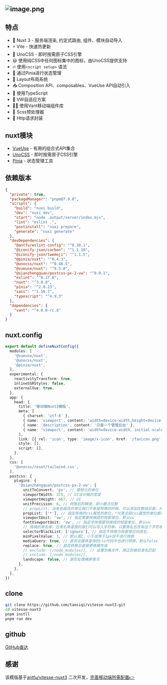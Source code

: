 ## ![image.png](https://static-1253419794.cos.ap-nanjing.myqcloud.com/img/image.png)
## 特点

-  💚 Nuxt 3 - 服务端渲染, 约定式路由, 组件、模块自动导入
-  ⚡️ Vite - 快速热更新
-  🎨 UnoCSS - 即时按需原子CSS引擎
-  😃 使用纯CSS中任何图标集中的图标，由UnoCSS提供支持
-  🔥 使用`<script setup>` 语法
-  🍍 通过Pinia进行状态管理
-  📑 Layout布局系统
-  📥 Composition API、composables、VueUse API自动引入
-  🦾 使用TypeScript
-  💽 VW自适应方案
-  👩‍💻 使用Vant移动端组件库
-  🧐 Scss预处理器
-  🔋 Http请求封装
## nuxt模块

- [VueUse](https://github.com/vueuse/vueuse) - 有用的组合式API集合
- [UnoCSS](https://github.com/antfu/unocss) - 即时按需原子CSS引擎
- [Pinia](https://pinia.esm.dev/) - 状态管理工具
## 依赖版本
```json
{
  "private": true,
  "packageManager": "pnpm@7.9.0",
  "scripts": {
    "build": "nuxi build",
    "dev": "nuxi dev",
    "start": "node .output/server/index.mjs",
    "lint": "eslint .",
    "postinstall": "nuxi prepare",
    "generate": "nuxi generate"
  },
  "devDependencies": {
    "@antfu/eslint-config": "^0.30.1",
    "@iconify-json/carbon": "^1.1.10",
    "@iconify-json/twemoji": "^1.1.5",
    "@pinia/nuxt": "^0.4.3",
    "@unocss/nuxt": "^0.46.5",
    "@vueuse/nuxt": "^9.5.0",
    "@xianzhengquan/postcss-px-2-vw": "^0.0.1",
    "eslint": "^8.27.0",
    "nuxt": "^3.0.0",
    "pinia": "^2.0.23",
    "sass": "^1.56.1",
    "typescript": "^4.9.3"
  },
  "dependencies": {
    "vant": "^4.0.0-rc.8"
  }
}

```
## nuxt.config
```typescript
export default defineNuxtConfig({
  modules: [
    '@vueuse/nuxt',
    '@unocss/nuxt',
    '@pinia/nuxt',
  ],
  experimental: {
    reactivityTransform: true,
    inlineSSRStyles: false,
    externalVue: true,
  },
  app: {
    head: {
      title: '移动端Nuxt3模版',
      meta: [
        { charset: 'utf-8' },
        { name: 'viewport', content: 'width=device-width,height=device-height,initial-scale=1.0, minimum-scale=1.0, maximum-scale=1.0, user-scalable=no' },
        { name: 'description', content: '只是一个管理后台' },
        { name: 'viewport', content: 'width=device-width, initial-scale=1' },
      ],
      link: [{ rel: 'icon', type: 'image/x-icon', href: '/favicon.png' }],
      style: [],
      script: [],
    },
  },
  css: [
    '@unocss/reset/tailwind.css',
  ],
  postcss: {
    plugins: {
      '@xianzhengquan/postcss-px-2-vw': {
        unitToConvert: 'px', // 要转化的单位
        viewportWidth: 375, // UI设计稿的宽度
        viewportHeight: 667, // UI
        unitPrecision: 6, // 转换后的精度，即小数点位数
        // propList: 当有些属性的单位我们不希望转换的时候，可以添加在数组后面，并在前面加上!号，如propList: ["*","!letter-spacing"],这表示：所有css属性的属性的单位都进行转化，除了letter-spacing的
        propList: ['*'], // 指定转换的css属性的单位，*代表全部css属性的单位都进行转换
        viewportUnit: 'vw', // 指定需要转换成的视窗单位，默认vw
        fontViewportUnit: 'vw', // 指定字体需要转换成的视窗单位，默认vw
        // 转换的黑名单，在黑名单里面的我们可以写入字符串，只要类名包含有这个字符串，就不会被匹配。比如selectorBlackList: ['wrap'],它表示形如wrap,my-wrap,wrapper这样的类名的单位，都不会被转换
        selectorBlackList: ['ignore'], // 指定不转换为视窗单位的类名，
        minPixelValue: 1, // 默认值1，小于或等于1px则不进行转换
        mediaQuery: true, // 是否在媒体查询的css代码中也进行转换，默认false
        replace: true, // 是否转换后直接更换属性值
        // exclude: [/node_modules/], // 设置忽略文件，用正则做目录名匹配
        // include: [/node_modules/],
        landscape: false, // 是否处理横屏情况
      },
    },
  },
})

```
## clone
```bash
git clone https://github.com/taosiqi/vitesse-nuxt3.git
cd vitesse-nuxt3
pnpm instll
pnpm run dev
```
## github
[GitHub直达](https://github.com/taosiqi/vitesse-nuxt3)
## 感谢
该模版基于[antfu/vitesse-nuxt3](https://github.com/antfu/vitesse-nuxt3) 二次开发，[完善移动端所需配置👉]()

